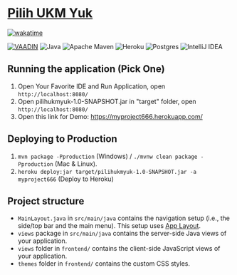 # [Pilih UKM Yuk](https://myproject666.herokuapp.com/)
[![wakatime](https://wakatime.com/badge/user/ab053e7a-29dd-45e7-8ba6-5eaad830906f/project/1e23aed1-47d4-45be-af21-c2e19b9da29b.svg)](https://wakatime.com/badge/user/ab053e7a-29dd-45e7-8ba6-5eaad830906f/project/1e23aed1-47d4-45be-af21-c2e19b9da29b)

[![VAADIN](https://img.shields.io/static/v1?label=&message=VAADIN&color=ffffff&style=for-the-badge&logo=Vaadin)](#)![]()
![Java](https://img.shields.io/badge/java-%23ED8B00.svg?style=for-the-badge&logo=java&logoColor=white)
![Apache Maven](https://img.shields.io/badge/Apache%20Maven-C71A36?style=for-the-badge&logo=Apache%20Maven&logoColor=white)
![Heroku](https://img.shields.io/badge/heroku-%23430098.svg?style=for-the-badge&logo=heroku&logoColor=white)
![Postgres](https://img.shields.io/badge/postgres-%23316192.svg?style=for-the-badge&logo=postgresql&logoColor=white)
![IntelliJ IDEA](https://img.shields.io/badge/IntelliJIDEA-000000.svg?style=for-the-badge&logo=intellij-idea&logoColor=white)

## Running the application (Pick One)
1. Open Your Favorite IDE and Run Application, open `http://localhost:8080/`
2. Open pilihukmyuk-1.0-SNAPSHOT.jar in "target" folder, open `http://localhost:8080/`
3. Open this link for Demo: https://myproject666.herokuapp.com/

## Deploying to Production
1. `mvn package -Pproduction` (Windows) / `./mvnw clean package -Pproduction` (Mac & Linux).
2. `heroku deploy:jar target/pilihukmyuk-1.0-SNAPSHOT.jar -a myproject666` (Deploy to Heroku)

## Project structure

- `MainLayout.java` in `src/main/java` contains the navigation setup (i.e., the
  side/top bar and the main menu). This setup uses
  [App Layout](https://vaadin.com/components/vaadin-app-layout).
- `views` package in `src/main/java` contains the server-side Java views of your application.
- `views` folder in `frontend/` contains the client-side JavaScript views of your application.
- `themes` folder in `frontend/` contains the custom CSS styles.
